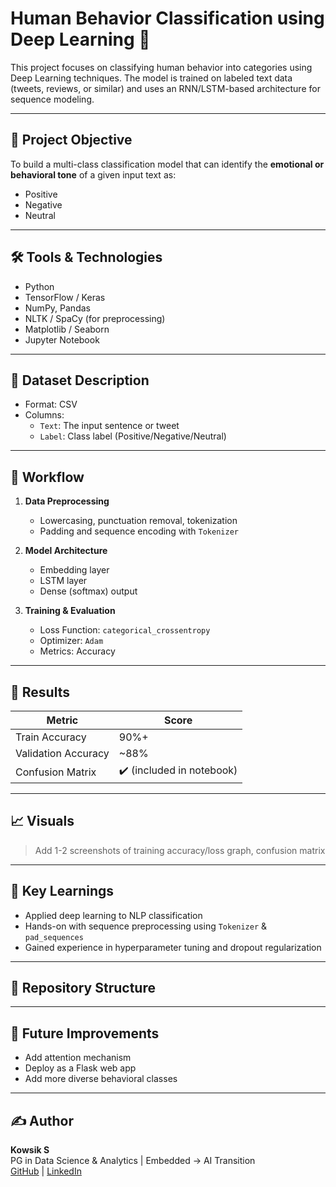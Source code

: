 # Human Behavior Classification using Deep Learning 🧠

This project focuses on classifying human behavior into categories using Deep Learning techniques. The model is trained on labeled text data (tweets, reviews, or similar) and uses an RNN/LSTM-based architecture for sequence modeling.

---

## 📌 Project Objective
To build a multi-class classification model that can identify the **emotional or behavioral tone** of a given input text as:
- Positive
- Negative
- Neutral

---

## 🛠️ Tools & Technologies
- Python
- TensorFlow / Keras
- NumPy, Pandas
- NLTK / SpaCy (for preprocessing)
- Matplotlib / Seaborn
- Jupyter Notebook

---

## 📂 Dataset Description
- Format: CSV
- Columns:
  - `Text`: The input sentence or tweet
  - `Label`: Class label (Positive/Negative/Neutral)

---

## 🔄 Workflow

1. **Data Preprocessing**  
   - Lowercasing, punctuation removal, tokenization  
   - Padding and sequence encoding with `Tokenizer`  

2. **Model Architecture**  
   - Embedding layer  
   - LSTM layer  
   - Dense (softmax) output  

3. **Training & Evaluation**  
   - Loss Function: `categorical_crossentropy`  
   - Optimizer: `Adam`  
   - Metrics: Accuracy  

---

## 🧪 Results

| Metric       | Score     |
|--------------|-----------|
| Train Accuracy | 90%+ |
| Validation Accuracy | ~88% |
| Confusion Matrix | ✔️ (included in notebook) |

---

## 📈 Visuals

> Add 1-2 screenshots of training accuracy/loss graph, confusion matrix

---

## 🧠 Key Learnings
- Applied deep learning to NLP classification
- Hands-on with sequence preprocessing using `Tokenizer` & `pad_sequences`
- Gained experience in hyperparameter tuning and dropout regularization

---

## 📁 Repository Structure

---

## 🚀 Future Improvements
- Add attention mechanism
- Deploy as a Flask web app
- Add more diverse behavioral classes

---

## ✍️ Author
**Kowsik S**  
PG in Data Science & Analytics | Embedded → AI Transition  
[GitHub](https://github.com/Kowsik15) | [LinkedIn](https://www.linkedin.com/in/kowsik-s-645989181)